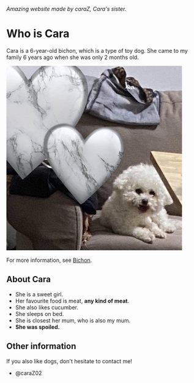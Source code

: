 *Amazing website made by caraZ, Cara's sister.*
# Who is Cara

Cara is a 6-year-old bichon, which is a type of toy dog. She came to my family 6 years ago when she was only 2 months old. 

![Cara](/IMG_3019.jpg)

For more information, see [Bichon](https://en.wikipedia.org/wiki/Bichon).

## About Cara ##

* She is a sweet girl.
* Her favourite food is meat, **any kind of meat**.
* She also likes cucumber.
* She sleeps on bed.
* She is closest her mum, who is also my mum.
* **She was spoiled.**

## Other information 
If you also like dogs, don't hesitate to contact me!
- @caraZ02





